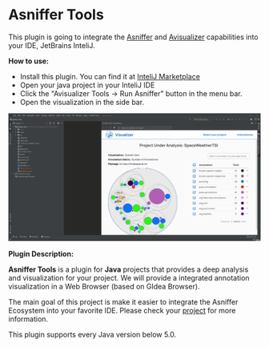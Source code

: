 # Asniffer Tools

This plugin is going to integrate the [Asniffer](https://github.com/metaisbeta/asniffer) and [Avisualizer](https://github.com/metaisbeta/avisualizer) capabilities into your IDE, JetBrains InteliJ.

**How to use:**
* Install this plugin. You can find it at [InteliJ Marketplace](https://plugins.jetbrains.com/plugin/18237-asniffer-visualizer)
* Open your java project in your InteliJ IDE
* Click the "Avisualizer Tools -> Run Asniffer" button in the menu bar.
* Open the visualization in the side bar.

![](assets/plugin_usage.gif)

**Plugin Description:**
<!-- Plugin description -->
**Asniffer Tools** is a plugin for **Java** projects that provides a deep analysis and visualization for your project. We will provide a integrated annotation visualization in a Web Browser (based on GIdea Browser).

The main goal of this project is make it easier to integrate the Asniffer Ecosystem into your favorite IDE. Please check your [project](https://github.com/metaisbeta/intelliJ-avisualizer-plugin) for more information.

This plugin supports every Java version below 5.0.
<!-- Plugin description end -->


